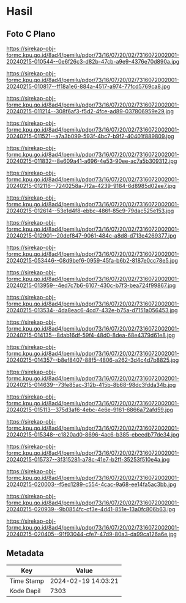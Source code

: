 # Hasil

## Foto C Plano

https://sirekap-obj-formc.kpu.go.id/8ad4/pemilu/pdpr/73/16/07/20/02/7316072002001-20240215-010544--0e6f26c3-d82b-47cb-a9e9-4376e70d890a.jpg

https://sirekap-obj-formc.kpu.go.id/8ad4/pemilu/pdpr/73/16/07/20/02/7316072002001-20240215-010817--ff18a1e6-884a-4517-a974-77fcd5769ca8.jpg

https://sirekap-obj-formc.kpu.go.id/8ad4/pemilu/pdpr/73/16/07/20/02/7316072002001-20240215-011214--308f6af3-f5d2-4fce-ad89-037806959e29.jpg

https://sirekap-obj-formc.kpu.go.id/8ad4/pemilu/pdpr/73/16/07/20/02/7316072002001-20240215-011521--a7a3b099-593f-4bc7-b9f2-40401f889809.jpg

https://sirekap-obj-formc.kpu.go.id/8ad4/pemilu/pdpr/73/16/07/20/02/7316072002001-20240215-011832--8e609a41-a696-4e53-90ee-ac7a5b309312.jpg

https://sirekap-obj-formc.kpu.go.id/8ad4/pemilu/pdpr/73/16/07/20/02/7316072002001-20240215-012116--7240258a-7f2a-4239-9184-6d8985d02ee7.jpg

https://sirekap-obj-formc.kpu.go.id/8ad4/pemilu/pdpr/73/16/07/20/02/7316072002001-20240215-012614--53e1d4f8-ebbc-486f-85c9-79dac525e153.jpg

https://sirekap-obj-formc.kpu.go.id/8ad4/pemilu/pdpr/73/16/07/20/02/7316072002001-20240215-012901--20def847-9061-484c-a8d8-d713e4269377.jpg

https://sirekap-obj-formc.kpu.go.id/8ad4/pemilu/pdpr/73/16/07/20/02/7316072002001-20240215-053446--08d9bef6-0959-45fa-b6b2-8187e0cc78e5.jpg

https://sirekap-obj-formc.kpu.go.id/8ad4/pemilu/pdpr/73/16/07/20/02/7316072002001-20240215-013959--4ed7c7b6-6107-430c-b7f3-bea724f99867.jpg

https://sirekap-obj-formc.kpu.go.id/8ad4/pemilu/pdpr/73/16/07/20/02/7316072002001-20240215-013534--4da8eac6-4cd7-432e-b75a-d7151a056453.jpg

https://sirekap-obj-formc.kpu.go.id/8ad4/pemilu/pdpr/73/16/07/20/02/7316072002001-20240215-014135--8dab16df-59f4-48d0-8dea-68e4379d61e8.jpg

https://sirekap-obj-formc.kpu.go.id/8ad4/pemilu/pdpr/73/16/07/20/02/7316072002001-20240215-014357--b8ef8407-88f5-4806-a262-3d4c4d7b8825.jpg

https://sirekap-obj-formc.kpu.go.id/8ad4/pemilu/pdpr/73/16/07/20/02/7316072002001-20240215-014639--73fe85ac-312b-415b-8b68-98dc3fdda34b.jpg

https://sirekap-obj-formc.kpu.go.id/8ad4/pemilu/pdpr/73/16/07/20/02/7316072002001-20240215-015113--375d3af6-4ebc-4e6e-9161-6866a72afd59.jpg

https://sirekap-obj-formc.kpu.go.id/8ad4/pemilu/pdpr/73/16/07/20/02/7316072002001-20240215-015348--c1820ad0-8696-4ac6-b385-ebeedb77de34.jpg

https://sirekap-obj-formc.kpu.go.id/8ad4/pemilu/pdpr/73/16/07/20/02/7316072002001-20240215-015737--3f315281-a78c-41e7-b2ff-35253f510e4a.jpg

https://sirekap-obj-formc.kpu.go.id/8ad4/pemilu/pdpr/73/16/07/20/02/7316072002001-20240215-020003--f5ed1289-c554-4cac-9a68-ee14fa5ac3bb.jpg

https://sirekap-obj-formc.kpu.go.id/8ad4/pemilu/pdpr/73/16/07/20/02/7316072002001-20240215-020939--9b0854fc-cf3e-4d41-851e-13a0fc806b63.jpg

https://sirekap-obj-formc.kpu.go.id/8ad4/pemilu/pdpr/73/16/07/20/02/7316072002001-20240215-020405--91f93044-cfe7-47d9-80a3-da99ca126a6e.jpg


## Metadata

| Key        | Value               |
| ---------- | ------------------- |
| Time Stamp | 2024-02-19 14:03:21 |
| Kode Dapil | 7303                |



